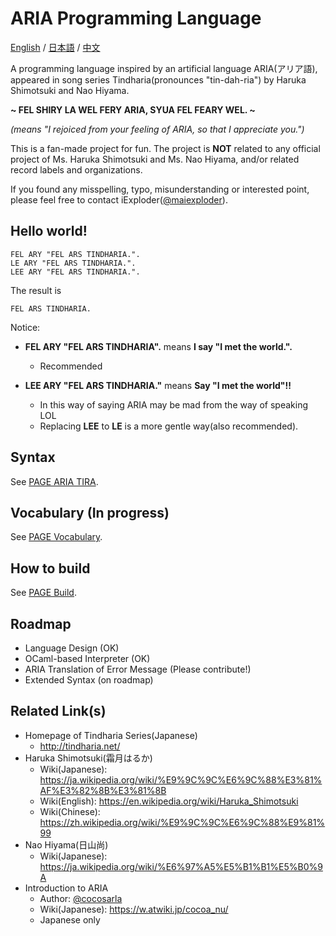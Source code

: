 # ARIA Programming Language

[English](README.md) /
[日本語](README.jp.md) /
[中文](README.cn.md)

A programming language inspired by an artificial language ARIA(アリア語), appeared in song series Tindharia(pronounces "tin-dah-ria") by Haruka Shimotsuki and Nao Hiyama.

**~ FEL SHIRY LA WEL FERY ARIA, SYUA FEL FEARY WEL. ~**

*(means "I rejoiced from your feeling of ARIA, so that I appreciate you.")*

This is a fan-made project for fun. 
The project is **NOT** related to any official project of Ms. Haruka Shimotsuki and Ms. Nao Hiyama, 
and/or related record labels and organizations.

If you found any misspelling, typo, misunderstanding or interested point,
please feel free to contact iExploder([@maiexploder](https://twitter.com/maiexploder)).

## Hello world!
```
FEL ARY "FEL ARS TINDHARIA.".
LE ARY "FEL ARS TINDHARIA.".
LEE ARY "FEL ARS TINDHARIA.".
```
The result is
```
FEL ARS TINDHARIA.
```

Notice:

* **FEL ARY "FEL ARS TINDHARIA".** means **I say "I met the world.".**
  * Recommended

* **LEE ARY "FEL ARS TINDHARIA."** means **Say "I met the world"!!**
  * In this way of saying ARIA may be mad from the way of speaking LOL
  * Replacing **LEE** to **LE** is a more gentle way(also recommended).

## Syntax

See [PAGE ARIA TIRA](aria_tira.md).

## Vocabulary (In progress)

See [PAGE Vocabulary](vocabulary.md).

## How to build

See [PAGE Build](build.md).

## Roadmap

* Language Design (OK)
* OCaml-based Interpreter (OK)
* ARIA Translation of Error Message (Please contribute!)
* Extended Syntax (on roadmap)

## Related Link(s)

* Homepage of Tindharia Series(Japanese)
  * <http://tindharia.net/>
* Haruka Shimotsuki(霜月はるか)
  * Wiki(Japanese): <https://ja.wikipedia.org/wiki/%E9%9C%9C%E6%9C%88%E3%81%AF%E3%82%8B%E3%81%8B>
  * Wiki(English): <https://en.wikipedia.org/wiki/Haruka_Shimotsuki>
  * Wiki(Chinese): <https://zh.wikipedia.org/wiki/%E9%9C%9C%E6%9C%88%E9%81%99>
* Nao Hiyama(日山尚)
  * Wiki(Japanese): <https://ja.wikipedia.org/wiki/%E6%97%A5%E5%B1%B1%E5%B0%9A>
* Introduction to ARIA
  * Author: [@cocosarla](https://twitter.com/cocosarla)
  * Wiki(Japanese): <https://w.atwiki.jp/cocoa_nu/>
  * Japanese only
